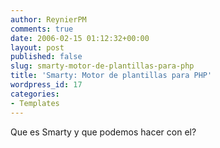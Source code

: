 ```yaml
---
author: ReynierPM
comments: true
date: 2006-02-15 01:12:32+00:00
layout: post
published: false
slug: smarty-motor-de-plantillas-para-php
title: 'Smarty: Motor de plantillas para PHP'
wordpress_id: 17
categories:
- Templates
---
```


Que es Smarty y que podemos hacer con el?
